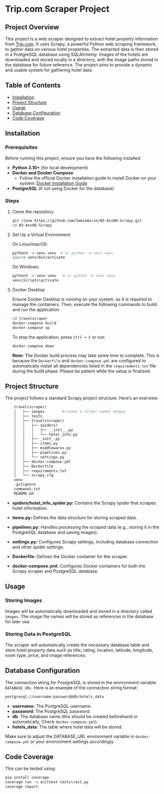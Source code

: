 # Trip.com Scraper Project

## Project Overview

This project is a web scraper designed to extract hotel property information from [Trip.com](https://uk.trip.com/hotels/?locale=en-GB&curr=GBP). It uses Scrapy, a powerful Python web scraping framework, to gather data on various hotel properties. The extracted data is then stored in a PostgreSQL database using SQLAlchemy. Images of the hotels are downloaded and stored locally in a directory, with the image paths stored in the database for future reference. The project aims to provide a dynamic and usable system for gathering hotel data.

## Table of Contents

- [Installation](#installation)
- [Project Structure](#project-structure)
- [Usage](#usage)
- [Database Configuration](#database-configuration)
- [Code Coverage](#code-coverage)


## Installation

### Prerequisites

Before running this project, ensure you have the following installed:

- **Python 3.10+** (for local development)
- **Docker and Docker Compose**
   - Follow the official Docker installation guide to install Docker on your system: [Docker Installation Guide](https://docs.docker.com/desktop/)
- **PostgreSQL** (if not using Docker for the database)

### Steps

1. Clone the repository

   ```bash
   git clone https://github.com/SamiaAurin/W3-Ass08-Scrapy.git
   cd W3-Ass08-Scrapy
   ```
2. Set Up a Virtual Environment

   On Linux/macOS:

    ```bash
    python3 -m venv venv  # or python -m venv venv 
    source venv/bin/activate
    ```
   On Windows:

    ```bash
    python3 -m venv venv   # or python -m venv venv 
    venv\Scripts\activate
    ```
3. Docker Desktop    
   
   Ensure Docker Desktop is running on your system, as it is required to manage the containers. Then, execute the following commands to build and run the application:

    ```bash
    cd travelscraper
    docker-compose build
    docker-compose up
    ```
    To stop the application, press `Ctrl + C` or run: 

    ```bash
    docker-compose down
    ```
    **Note:** The Docker build process may take some time to complete. This is because the `Dockerfile` and `docker-compose.yml` are configured to automatically install all dependencies listed in the `requirements.txt` file during the build phase. Please be patient while the setup is finalized.   

## Project Structure

The project follows a standard Scrapy project structure. Here’s an overview:

```bash
    travelcscraper/
    │   ├── images        #create a folder named images        
    │   ├── tests
    │   ├── travelcscraper/ 
    │   │   ├── spiders/
    │   │   │   ├── __init__.py
    │   │   │   └── hotel_info.py
    │   │   ├── _init_.py
    │   │   ├── items.py
    │   │   ├── middlewares.py
    │   │   ├── pipelines.py
    │   │   └── settings.py
    │   ├── docker-compose.yml
    │   ├── Dockerfile
    │   ├── requirements.txt
    │   └── scrapy.cfg
    venv
    .gitignore
    commands.txt
    README.md    
```
- **spiders/hotel_info_spider.py:** Contains the Scrapy spider that scrapes hotel information.

- **items.py:** Defines the data structure for storing scraped data.

- **pipelines.py:** Handles processing the scraped data (e.g., storing it in the PostgreSQL database and saving images).

- **settings.py:** Configures Scrapy settings, including database connection and other spider settings.

- **Dockerfile:** Defines the Docker container for the scraper.

- **docker-compose.yml:** Configures Docker containers for both the Scrapy scraper and PostgreSQL database.


## Usage

### Storing Images
Images will be automatically downloaded and stored in a directory called `images`. The image file names will be stored as references in the database for later use.

### Storing Data in PostgreSQL
The scraper will automatically create the necessary database table and store hotel property data such as title, rating, location, latitude, longitude, room type, price, and image references.

## Database Configuration

The connection string for PostgreSQL is stored in the environment variable `DATABASE_URL`. Here is an example of the connection string format:

```bash
postgresql://username:password@db/hotels_data
```
- **username:** The PostgreSQL username.
- **password**: The PostgreSQL password.
- **db**: The database name (this should be created beforehand or automatically, Check `docker-compose.yml`).
- **hotels_data**: The table where hotel data will be stored.

Make sure to adjust the DATABASE_URL environment variable in `docker-compose.yml` or your environment settings accordingly.    


## Code Coverage

This can be tested using:

```bash
pip install coverage
coverage run -m unittest tests\test.py
coverage report
```
